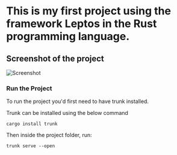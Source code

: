 # This is my first project using the framework Leptos in the Rust programming language.

## Screenshot of the project
![Screenshot](https://github.com/sakresh/counterLeptos/assets/screenshot.png?raw=true)

### Run the Project

To run the project you'd first need to have trunk installed.

Trunk can be installed using the below command

```
cargo install trunk
```

Then inside the project folder, run:

```
trunk serve --open
```
